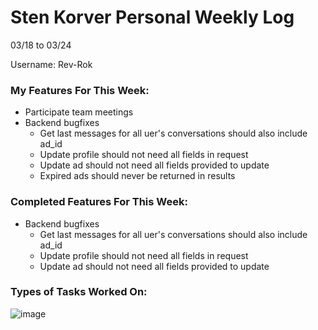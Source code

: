 # Sten Korver Personal Weekly Log

03/18 to 03/24

Username: Rev-Rok

### My Features For This Week:

* Participate team meetings
* Backend bugfixes
  * Get last messages for all uer's conversations should also include ad_id
  * Update profile should not need all fields in request
  * Update ad should not need all fields provided to update
  * Expired ads should never be returned in results

### Completed Features For This Week:
* Backend bugfixes
  * Get last messages for all uer's conversations should also include ad_id
  * Update profile should not need all fields in request
  * Update ad should not need all fields provided to update

### Types of Tasks Worked On:

![image](https://github.com/COSC-499-W2023/year-long-project-team-21/assets/112997109/a5383420-7d75-4312-9dc5-97b83f510608)









